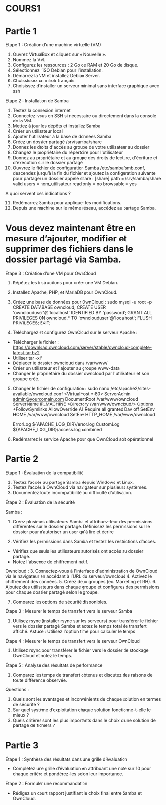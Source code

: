 # COURS1
# Partie 1
Étape 1 : Création d’une machine virtuelle (VM)

1. Ouvrez VirtualBox et cliquez sur « Nouvelle ».
2. Nommez la VM.
3. Configurez les ressources : 2 Go de RAM et 20 Go de disque.
4. Sélectionnez l’ISO Debian pour l’installation.
5. Démarrez la VM et installez Debian Server.
6. Choississez un miroir français
7. Choisissez d’installer un serveur minimal sans interface graphique avec ssh

Étape 2 : Installation de Samba

1. Testez la connexion internet
2. Connectez-vous en SSH si nécessaire ou directement dans la console de la VM. 
3. Mettez à jour les dépôts et installez Samba
4. Créer un utilisateur local
5. Ajouter l'utilisateur à la base de données Samba
6. Créez un dossier partagé /srv/samba/share
7. Donnez les droits d'accès au groupe de votre utilisateur au dossier
8. Changez le propriétaire du répertoire pour l'utilisateur
9. Donnez au propriétaire et au groupe des droits de lecture, d'écriture et d'exécution sur le dossier partagé
10. Ouvvrez le fichier de configuration Samba /etc/samba/smb.conf, descendez jusqu’à la fin du fichier et ajoutez la configuration suivante pour partager un dossier appelé share :
[share]
path = /srv/samba/share
valid users = nom_utilisateur
read only = no
browsable = yes

A quoi servent ces indications ?

11. Redémarrez Samba pour appliquer les modifications.
12. Depuis une machine sur le même réseau, accédez au partage Samba.

# Vous devez maintenant être en mesure d’ajouter, modifier et supprimer des fichiers dans le dossier partagé via Samba.

Étape 3 : Création d’une VM pour OwnCloud

1. Répétez les instructions pour créer une VM Debian.
2. Installez Apache, PHP, et MariaDB pour OwnCloud.
3. Créez une base de données pour OwnCloud :
sudo mysql -u root -p
CREATE DATABASE owncloud;
CREATE USER 'ownclouduser'@'localhost' IDENTIFIED BY 'password';
GRANT ALL PRIVILEGES ON owncloud.* TO 'ownclouduser'@'localhost';
FLUSH PRIVILEGES;
EXIT;

4. Téléchargez et configurez OwnCloud sur le serveur Apache :
- Télécharger le fichier : https://download.owncloud.com/server/stable/owncloud-complete-latest.tar.bz2
- Utiliser tar -xif
- Déplacer le dossier owncloud dans /var/www/
- Créer un utilisateur et l'ajouter au groupe www-data
- Changer le propriétaire du dossier owncloud par l'utilisateur et son groupe créé.
5. Changer le fichier de configuration :
sudo nano /etc/apache2/sites-available/owncloud.conf
<VirtualHost *:80>
    ServerAdmin admin@yourdomain.com
    DocumentRoot /var/www/owncloud
    ServerName IP_MACHINE
    <Directory /var/www/owncloud/>
        Options +FollowSymlinks
        AllowOverride All
        Require all granted
        <IfModule mod_dav.c>
            Dav off
        </IfModule>
        SetEnv HOME /var/www/owncloud
        SetEnv HTTP_HOME /var/www/owncloud
    </Directory>

    ErrorLog ${APACHE_LOG_DIR}/error.log
    CustomLog ${APACHE_LOG_DIR}/access.log combined
</VirtualHost>

6. Redémarrez le service Apache pour que OwnCloud soit opérationnel 

# Partie 2
Étape 1 : Évaluation de la compatibilité

1. Testez l’accès au partage Samba depuis Windows et Linux.
2. Testez l’accès à OwnCloud via navigateur sur plusieurs systèmes.
3. Documentez toute incompatibilité ou difficulté d’utilisation.

Étape 2 : Évaluation de la sécurité

Samba :
1. Créez plusieurs utilisateurs Samba et attribuez-leur des permissions différentes sur le dossier partagé.
Définissez les permissions sur le dossier pour n’autoriser un user qu'à lire et écrire

2. Vérifiez les permissions dans Samba et testez les restrictions d’accès.
- Vérifiez que seuls les utilisateurs autorisés ont accès au dossier partagé.
- Notez l'absence de chiffrement natif.

Owncloud :
3. Connectez-vous à l'interface d'administration de OwnCloud via le navigateur en accédant à l’URL du serveur/owncloud
4. Activez le chiffrement des données.
5. Créez deux groupes (ex. Marketing et RH).
6. Ajoutez des utilisateurs dans chaque groupe et configurez des permissions pour chaque dossier partagé selon le groupe.

7. Comparez les options de sécurité disponibles.


Étape 3 : Mesurer le temps de transfert vers le serveur Samba
1. Utilisez rsync (installer rsync sur les serveurs) pour transférer le fichier vers le dossier partagé Samba et notez le temps total de transfert affiché.
Astuce : Utilisez l'option time pour calculer le temps

Étape 4 : Mesurer le temps de transfert vers le serveur OwnCloud
1. Utilisez rsync pour transférer le fichier vers le dossier de stockage OwnCloud et notez le temps. 

Étape 5 : Analyse des résultats de performance
1. Comparez les temps de transfert obtenus et discutez des raisons de toute différence observée.

Questions :
1. Quels sont les avantages et inconvénients de chaque solution en termes de sécurité ?
2. Sur quel système d’exploitation chaque solution fonctionne-t-elle le mieux ?
3. Quels critères sont les plus importants dans le choix d’une solution de partage de fichiers ?


# Partie 3

Étape 1 : Synthèse des résultats dans une grille d’évaluation
- Complétez une grille d’évaluation en attribuant une note sur 10 pour chaque critère et pondérez-les selon leur importance.

Étape 2 : Formuler une recommandation
- Rédigez un court rapport justifiant le choix final entre Samba et OwnCloud.
